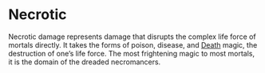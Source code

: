 # Necrotic

Necrotic damage represents damage that disrupts the complex life force of mortals directly. It takes the forms of poison, disease, and [Death](../Magic/Spell%20Domains/Death.md) magic, the destruction of one’s life force. The most frightening magic to most mortals, it is the domain of the dreaded necromancers.
